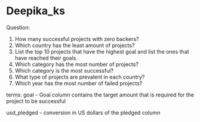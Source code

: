 # Deepika_ks

Question:

1) How many successful projects with zero backers?
2) Which country has the least amount of projects?
3) List the top 10 projects that have the highest goal and list the ones that have reached their goals.
4) Which category has the most number of projects?
5) Which category is the most successful?
6) What type of projects are prevalent in each country?
7) Which year has the most number of failed projects?

terms:
goal - Goal column contains the target amount that is required for the project to be successful


usd_pledged - conversion in US dollars of the pledged column
